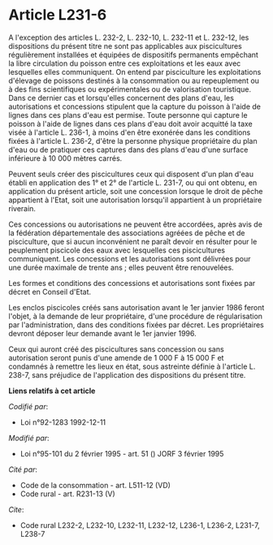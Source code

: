 # Article L231-6

A l'exception des articles L. 232-2, L. 232-10, L. 232-11 et L. 232-12, les dispositions du présent titre ne sont pas
applicables aux piscicultures régulièrement installées et équipées de dispositifs permanents empêchant la libre circulation
du poisson entre ces exploitations et les eaux avec lesquelles elles communiquent. On entend par pisciculture les
exploitations d'élevage de poissons destinés à la consommation ou au repeuplement ou à des fins scientifiques ou
expérimentales ou de valorisation touristique. Dans ce dernier cas et lorsqu'elles concernent des plans d'eau, les
autorisations et concessions stipulent que la capture du poisson à l'aide de lignes dans ces plans d'eau est permise. Toute
personne qui capture le poisson à l'aide de lignes dans ces plans d'eau doit avoir acquitté la taxe visée à l'article L.
236-1, à moins d'en être exonérée dans les conditions fixées à l'article L. 236-2, d'être la personne physique propriétaire
du plan d'eau ou de pratiquer ces captures dans des plans d'eau d'une surface inférieure à 10 000 mètres carrés.

Peuvent seuls créer des piscicultures ceux qui disposent d'un plan d'eau établi en application des 1° et 2° de l'article L.
231-7, ou qui ont obtenu, en application du présent article, soit une concession lorsque le droit de pêche appartient à
l'Etat, soit une autorisation lorsqu'il appartient à un propriétaire riverain.

Ces concessions ou autorisations ne peuvent être accordées, après avis de la fédération départementale des associations
agréées de pêche et de pisciculture, que si aucun inconvénient ne paraît devoir en résulter pour le peuplement piscicole des
eaux avec lesquelles ces piscicultures communiquent. Les concessions et les autorisations sont délivrées pour une durée
maximale de trente ans ; elles peuvent être renouvelées.

Les formes et conditions des concessions et autorisations sont fixées par décret en Conseil d'Etat.

Les enclos piscicoles créés sans autorisation avant le 1er janvier 1986 feront l'objet, à la demande de leur propriétaire,
d'une procédure de régularisation par l'administration, dans des conditions fixées par décret. Les propriétaires devront
déposer leur demande avant le 1er janvier 1996.

Ceux qui auront créé des piscicultures sans concession ou sans autorisation seront punis d'une amende de 1 000 F à 15 000 F
et condamnés à remettre les lieux en état, sous astreinte définie à l'article L. 238-7, sans préjudice de l'application des
dispositions du présent titre.

**Liens relatifs à cet article**

_Codifié par_:

  - Loi n°92-1283 1992-12-11

_Modifié par_:

  - Loi n°95-101 du 2 février 1995 - art. 51 () JORF 3 février 1995

_Cité par_:

  - Code de la consommation - art. L511-12 (VD)
  - Code rural - art. R231-13 (V)

_Cite_:

  - Code rural L232-2, L232-10, L232-11, L232-12, L236-1, L236-2, L231-7, L238-7

